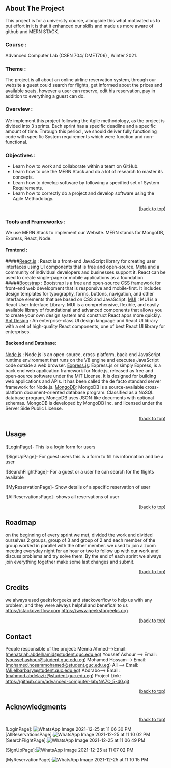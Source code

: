 <div id="top"></div>

<!-- ABOUT THE PROJECT -->
## About The Project

This project is for a university course, alongside this what motivated us to put effort in it is that it enhanced our skills and made us more aware of github and MERN STACK.

### Course :
Advanced Computer Lab (CSEN 704/ DMET706) , Winter 2021. 

### Theme :
The project is all about an online airline reservation system, through our website a guest could search for flights, get informed about the prices and available seats, however a user can reserve, edit his reservation, pay in addition to everything a guest can do.

### Overview :
We implement this project following the Agile methodology, as the project is divided into 3 sprints. Each sprint has a specific deadline and a specific amount of time. Through this period , we should deliver fully functioning code with specific System requirements which were function and non-functional.

### Objectives :
- Learn how to work and collaborate within a team on GitHub. 
- Learn how to use the MERN Stack and do a lot of research to master its concepts.
- Learn how to develop software by following a specified set of System Requirements.
- Learn how to correctly do a project and develop software using the Agile Methodology. 

<p align="right">(<a href="#top">back to top</a>)</p>

### Tools and Frameworks :
We use MERN Stack to implement our Website. MERN stands for MongoDB, Express, React, Node.

#### Frontend :
#####[React.js](https://reactjs.org/) :
React is a front-end JavaScript library for creating user interfaces using UI components that is free and open-source. Meta and a community of individual developers and businesses support it. React can be used to create single-page or mobile applications as a foundation.
#####[Bootstrap](https://getbootstrap.com) :
Bootstrap is a free and open-source CSS framework for front-end web development that is responsive and mobile-first. It includes design templates for typography, forms, buttons, navigation, and other interface elements that are based on CSS and JavaScript.
[MUI](https://mui.com/) :
MUI is a React User Interface Library. MUI is a comprehensive, flexible, and easily available library of foundational and advanced components that allows you to create your own design system and construct React apps more quickly.
[Ant Design](https://ant.design/docs/react/introduce) :
An enterprise-class UI design language and React UI library with a set of high-quality React components, one of best React UI library for enterprises.

#### Backend and Database:
[Node.js](https://nodejs.org/en/) : 
Node.js is an open-source, cross-platform, back-end JavaScript runtime environment that runs on the V8 engine and executes JavaScript code outside a web browser.
[Express.js](https://expressjs.com/):
Express.js or simply Express, is a back end web application framework for Node.js, released as free and open-source software under the MIT License. It is designed for building web applications and APIs. It has been called the de facto standard server framework for Node.js.
[MongoDB](https://www.mongodb.com/cloud/atlas/lp/try2?utm_source=google&utm_campaign=gs_emea_egypt_search_core_brand_atlas_desktop&utm_term=mongodb&utm_medium=cpc_paid_search&utm_ad=e&utm_ad_campaign_id=12212624392&adgroup=115749716783):
MongoDB is a source-available cross-platform document-oriented database program. Classified as a NoSQL database program, MongoDB uses JSON-like documents with optional schemas. MongoDB is developed by MongoDB Inc. and licensed under the Server Side Public License.

<p align="right">(<a href="#top">back to top</a>)</p>

<!-- USAGE EXAMPLES -->
## Usage

![LoginPage]- This is a login form for users 

![SignUpPage]- For guest users this is a form to fill his information and be a user 

![SearchFlightPage]- For a guest or a user he can search for the flights available

![MyReservationPage]- Show details of a specific reservation of user

![AllReservationsPage]-  shows all reservations of user

<p align="right">(<a href="#top">back to top</a>)</p>



<!-- ROADMAP -->
## Roadmap
on the beginning of every sprint we met, divided the work and divided ourselves 2 groups, group of 3 and group of 2 and each member of the group worked in parallel with the other member.
we used to join a zoom meeting everyday night for an hour or two to follow up with our work and discuss problems and try solve them.
By the end of each sprint we always join everything together make some last changes and submit.
<p align="right">(<a href="#top">back to top</a>)</p>


## Credits
we always used geeksforgeeks and stackoverflow to help us with any problem, and they were always helpful and benefical to us
https://stackoverflow.com
https://www.geeksforgeeks.org
<p align="right">(<a href="#top">back to top</a>)</p>

<!-- CONTACT -->
## Contact

People responsible of the project:
Menna Ahmed-->Email:(menatalah.abdelhamid@student.guc.edu.eg)
Youssef Ashour --> Email:(youssef.ashour@student.guc.edu.eg)
Mohamed Hossam--> Email:(mohamed.hosammohamed@student.guc.edu.eg)
Ali --> Email:(Ali.elbarbary@student.guc.edu.eg)
Abdrabo--> Email:(mahmod.abdelaziz@student.guc.edu.eg)
Project Link: https://github.com/advanced-computer-lab/NA7O_5-40.git

<p align="right">(<a href="#top">back to top</a>)</p>




## Acknowledgments
<p align="right">(<a href="#top">back to top</a>)</p>


[LoginPage]: ![WhatsApp Image 2021-12-25 at 11 06 30 PM](https://user-images.githubusercontent.com/85501189/147394425-4e0b1698-524e-497d-9191-c3cd67d3aca5.jpeg)
[AllReservationsPage]:![WhatsApp Image 2021-12-25 at 11 10 02 PM](https://user-images.githubusercontent.com/85501189/147394432-c4e37add-3f08-425b-8aa9-e63735296540.jpeg)
[SearchFlightPage]:![WhatsApp Image 2021-12-25 at 11 06 49 PM](https://user-images.githubusercontent.com/85501189/147394434-c0b2b2e5-a155-48f5-82f3-23e9895c03d8.jpeg)

[SignUpPage]:![WhatsApp Image 2021-12-25 at 11 07 02 PM](https://user-images.githubusercontent.com/85501189/147394441-b406a0d1-47ae-42c7-8030-38482fb61407.jpeg)

[MyReservationPage]:![WhatsApp Image 2021-12-25 at 11 10 15 PM](https://user-images.githubusercontent.com/85501189/147394444-febc0b7a-29b8-4e38-8fe6-e1a1704f42d6.jpeg)
